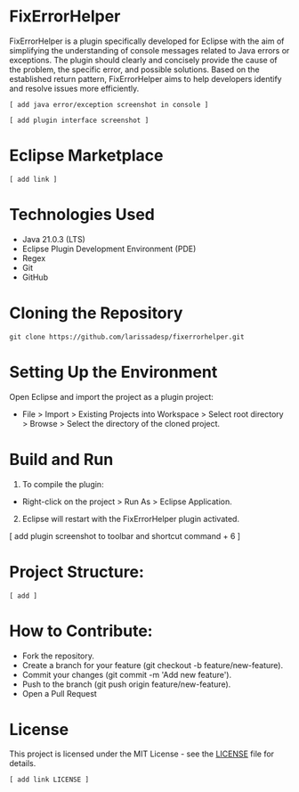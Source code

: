 
# FixErrorHelper 

FixErrorHelper is a plugin specifically developed for Eclipse with the aim of simplifying the understanding of console messages related to Java errors or exceptions. The plugin should clearly and concisely provide the cause of the problem, the specific error, and possible solutions. Based on the established return pattern, FixErrorHelper aims to help developers identify and resolve issues more efficiently.

    [ add java error/exception screenshot in console ]
    
    [ add plugin interface screenshot ]


# Eclipse Marketplace

    [ add link ]


# Technologies Used

- Java 21.0.3 (LTS)
- Eclipse Plugin Development Environment (PDE)
- Regex
- Git
- GitHub


# Cloning the Repository

    git clone https://github.com/larissadesp/fixerrorhelper.git


# Setting Up the Environment

Open Eclipse and import the project as a plugin project:
- File > Import > Existing Projects into Workspace > Select root directory > Browse > Select the directory of the cloned project.


# Build and Run

1. To compile the plugin:
- Right-click on the project > Run As > Eclipse Application.

2. Eclipse will restart with the FixErrorHelper plugin activated.
  
  [ add plugin screenshot to toolbar and shortcut command + 6 ]


# Project Structure:

    [ add ]


# How to Contribute:

- Fork the repository.
- Create a branch for your feature (git checkout -b feature/new-feature).
- Commit your changes (git commit -m 'Add new feature').
- Push to the branch (git push origin feature/new-feature).
- Open a Pull Request


# License 

This project is licensed under the MIT License - see the [LICENSE](LICENSE) file for details.

    [ add link LICENSE ] 

